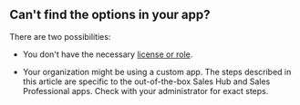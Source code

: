 ## Can't find the options in your app?

There are two possibilities:

- You don't have the necessary [license or role](#license-and-role-requirements).  

- Your organization might be using a custom app. The steps described in this article are specific to the out-of-the-box Sales Hub and Sales Professional apps. Check with your administrator for exact steps.
